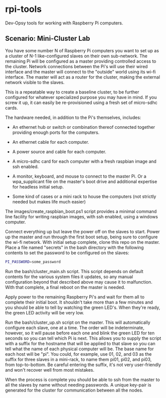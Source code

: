 # rpi-tools

Dev-Opsy tools for working with Raspberry Pi computers.

## Scenario: Mini-Cluster Lab
You have some number N of Raspberry Pi computers you want to set up as a cluster of N-1 like-configured slaves on their own sub-network. The remaining Pi will be configured as a master providing controlled access to the cluster. Network connections between the Pi's will use their wired interface and the master will connect to the "outside" world using its wi-fi interface. The master will act as a router for the cluster, making the external network visible to the slaves.

This is a repeatable way to create a baseline cluster, to be further configured for whatever specialized purpose you may have in mind. If you screw it up, it can easily be re-provisioned using a fresh set of micro-sdhc cards.

The hardware needed, in addition to the Pi's themselves, includes:

* An ethernet hub or switch or combination thereof connected together providing enough ports for the computers.

* An ethernet cable for each computer.

* A power source and cable for each computer.

* A micro-sdhc card for each computer with a fresh raspbian image and ssh enabled.

* A monitor, keyboard, and mouse to connect to the master Pi. Or a wpa_supplicant file on the master's boot drive and additional expertise for headless initial setup.

* Some kind of cases or a mini rack to house the computers (not strictly needed but makes life much easier)

The images/create_raspbian_boot.ps1 script provides a minimal command line facility for writing raspbian images, with ssh enabled, using a windows computer.

Connect everything up but leave the power off on the slaves to start. Power up the master and run through the first boot setup, being sure to configure the wi-fi network. With initial setup complete, clone this repo on the master. Place a file named "secrets" in the bash directory with the following contents to set the password to be configured on the slaves:

 ```bash
 PI_PASSWORD=some_password
 ```

 Run the bash/cluster_main.sh script. This script depends on default contents for the various system files it updates, so any manual configuration beyond that described above may cause it to malfunction. With that complete, a final reboot on the master is needed.

Apply power to the remaining Raspberry Pi's and wait for them all to complete their initial boot. It shouldn't take more than a few minutes and you should be able to tell by watching the green LED's. When they're ready, the green LED activity will be very low.

Run the bash/cluster_up.sh script on the master. This will automatically configure each slave, one at a time. The order will be indeterminate, however, so it will pause before each one and blink the green LED for ten seconds so you can tell which Pi is next. This allows you to supply the script with a suffix for the hostname that will be applied to that slave so you can tell what the name of each physical computer will be. The base name for each host will be "pi". You could, for example, use 01, 02, and 03 as the suffix for three slaves in a mini-rack, to name them pi01, pi02, and pi03, from top-to-bottom. Be careful entering the suffix, it's not very user-friendly and won't recover well from most mistakes.

When the process is complete you should be able to ssh from the master to all the slaves by name without needing passwords. A unique key-pair is generated for the cluster for communication between all the nodes.
